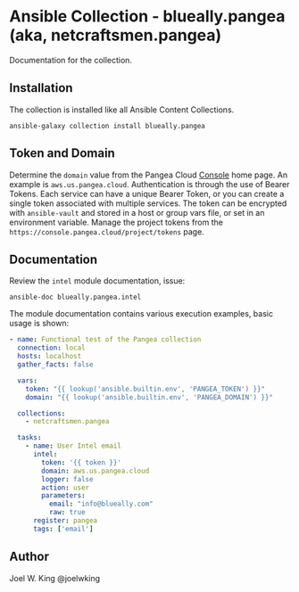 # Ansible Collection - blueally.pangea (aka, netcraftsmen.pangea)

Documentation for the collection.

## Installation

The collection is installed like all Ansible Content Collections.

```shell
ansible-galaxy collection install blueally.pangea
```

## Token and Domain

Determine the `domain` value from the Pangea Cloud [Console](https://console.pangea.cloud/) home page. An example is `aws.us.pangea.cloud`.  Authentication is through the use of Bearer Tokens. Each service can have a unique Bearer Token, or you can create a single token associated with multiple services. The token can be encrypted with `ansible-vault` and stored in a host or group vars file, or set in an environment variable. Manage the project tokens from the `https://console.pangea.cloud/project/tokens` page.


## Documentation

Review the `intel` module documentation, issue:

```shell
ansible-doc blueally.pangea.intel
```

The module documentation contains various execution examples, basic usage is shown:

```yaml
- name: Functional test of the Pangea collection
  connection: local
  hosts: localhost
  gather_facts: false

  vars: 
    token: "{{ lookup('ansible.builtin.env', 'PANGEA_TOKEN') }}"
    domain: "{{ lookup('ansible.builtin.env', 'PANGEA_DOMAIN') }}"

  collections:
    - netcraftsmen.pangea

  tasks:
    - name: User Intel email
      intel:
        token: '{{ token }}'
        domain: aws.us.pangea.cloud
        logger: false
        action: user
        parameters:
          email: "info@blueally.com"
          raw: true
      register: pangea
      tags: ['email']

```

## Author

Joel W. King @joelwking
